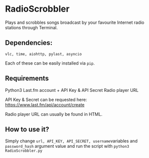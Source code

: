 # RadioScrobbler
Plays and scrobbles songs broadcast by your favourite Internet radio stations through Terminal.

## Dependencies:
  
  `vlc, time, aiohttp, pylast, asyncio`
  
  Each of these can be easily installed via `pip`.
  
## Requirements
  
  Python3
  Last.fm account + API Key & API Secret
  Radio player URL
  
  API Key & Secret can be requested here: https://www.last.fm/api/account/create
  
  Radio player URL can usually be found in HTML.
  
## How to use it?

  Simply change `url, API_KEY, API_SECRET, username`variables and `password_hash` argument value and run the script with `python3 RadioScrobbler.py`
  
  
